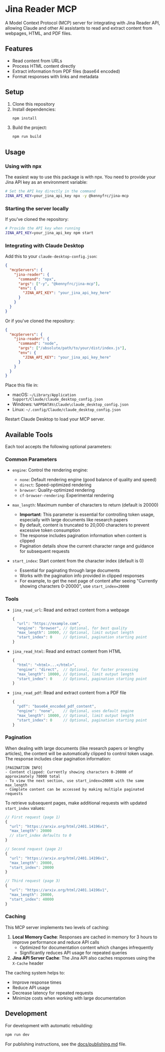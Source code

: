 # Jina Reader MCP

A Model Context Protocol (MCP) server for integrating with Jina Reader API, allowing Claude and other AI assistants to read and extract content from webpages, HTML, and PDF files.

## Features

- Read content from URLs
- Process HTML content directly
- Extract information from PDF files (base64 encoded)
- Format responses with links and metadata

## Setup

1. Clone this repository
2. Install dependencies:
   ```bash
   npm install
   ```
3. Build the project:
   ```bash
   npm run build
   ```

## Usage

### Using with npx

The easiest way to use this package is with npx. You need to provide your Jina API key as an environment variable:

```bash
# Set the API key directly in the command
JINA_API_KEY=your_jina_api_key npx -y @kennyfrc/jina-mcp
```

### Starting the server locally

If you've cloned the repository:

```bash
# Provide the API key when running
JINA_API_KEY=your_jina_api_key npm start
```

### Integrating with Claude Desktop

Add this to your `claude-desktop-config.json`:

```json
{
  "mcpServers": {
    "jina-reader": {
      "command": "npx",
      "args": ["-y", "@kennyfrc/jina-mcp"],
      "env": {
        "JINA_API_KEY": "your_jina_api_key_here"
      }
    }
  }
}
```

Or if you've cloned the repository:

```json
{
  "mcpServers": {
    "jina-reader": {
      "command": "node",
      "args": ["/absolute/path/to/your/dist/index.js"],
      "env": {
        "JINA_API_KEY": "your_jina_api_key_here"
      }
    }
  }
}
```

Place this file in:
- macOS: `~/Library/Application Support/Claude/claude_desktop_config.json`
- Windows: `%APPDATA%\Claude\claude_desktop_config.json`
- Linux: `~/.config/Claude/claude_desktop_config.json`

Restart Claude Desktop to load your MCP server.

## Available Tools

Each tool accepts the following optional parameters:

### Common Parameters

- `engine`: Control the rendering engine:
  - `none`: Default rendering engine (good balance of quality and speed)
  - `direct`: Speed-optimized rendering
  - `browser`: Quality-optimized rendering
  - `cf-browser-rendering`: Experimental rendering

- `max_length`: Maximum number of characters to return (default is 20000)
  - **Important**: This parameter is essential for controlling token usage, especially with large documents like research papers
  - By default, content is truncated to 20,000 characters to prevent excessive token consumption
  - The response includes pagination information when content is clipped
  - Pagination details show the current character range and guidance for subsequent requests

- `start_index`: Start content from the character index (default is 0)
  - Essential for paginating through large documents
  - Works with the pagination info provided in clipped responses
  - For example, to get the next page of content after seeing "Currently showing characters 0-20000", use `start_index=20000`

### Tools

- `jina_read_url`: Read and extract content from a webpage
  ```javascript
  {
    "url": "https://example.com",
    "engine": "browser", // Optional, for best quality
    "max_length": 10000, // Optional, limit output length
    "start_index": 0     // Optional, pagination starting point
  }
  ```

- `jina_read_html`: Read and extract content from HTML
  ```javascript
  {
    "html": "<html>...</html>",
    "engine": "direct",  // Optional, for faster processing
    "max_length": 10000, // Optional, limit output length
    "start_index": 0     // Optional, pagination starting point
  }
  ```

- `jina_read_pdf`: Read and extract content from a PDF file
  ```javascript
  {
    "pdf": "base64_encoded_pdf_content",
    "engine": "none",    // Optional, uses default engine
    "max_length": 10000, // Optional, limit output length
    "start_index": 0     // Optional, pagination starting point
  }
  ```

### Pagination

When dealing with large documents (like research papers or lengthy articles), the content will be automatically clipped to control token usage. The response includes clear pagination information:

```
[PAGINATION INFO]
- Content clipped: Currently showing characters 0-20000 of approximately 78000 total
- To view the next section, use start_index=20000 with the same max_length
- Complete content can be accessed by making multiple paginated requests
```

To retrieve subsequent pages, make additional requests with updated `start_index` values:

```javascript
// First request (page 1)
{
  "url": "https://arxiv.org/html/2401.14196v1",
  "max_length": 20000
  // start_index defaults to 0
}

// Second request (page 2)
{
  "url": "https://arxiv.org/html/2401.14196v1",
  "max_length": 20000,
  "start_index": 20000
}

// Third request (page 3)
{
  "url": "https://arxiv.org/html/2401.14196v1",
  "max_length": 20000,
  "start_index": 40000
}
```

### Caching

This MCP server implements two levels of caching:

1. **Local Memory Cache**: Responses are cached in memory for 3 hours to improve performance and reduce API calls
   - Optimized for documentation content which changes infrequently
   - Significantly reduces API usage for repeated queries
2. **Jina API Server Cache**: The Jina API also caches responses using the `X-Cache` header

The caching system helps to:
- Improve response times
- Reduce API usage
- Decrease latency for repeated requests
- Minimize costs when working with large documentation

## Development

For development with automatic rebuilding:

```bash
npm run dev
```

For publishing instructions, see the [docs/publishing.md](docs/publishing.md) file.
